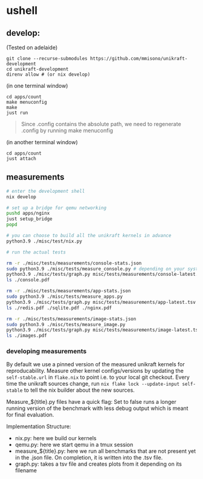 # ushell

## develop:

(Tested on adelaide)

```shell
git clone --recurse-submodules https://github.com/mmisono/unikraft-development
cd unikraft-development
direnv allow # (or nix develop)
```

(in one terminal window)
```shell
cd apps/count
make menuconfig
make
just run
```

> Since .config contains the absolute path, we need to regenerate .config by running make menuconfig 

(in another terminal window)
```shell
cd apps/count
just attach
```

## measurements

```bash
# enter the development shell
nix develop

# set up a bridge for qemu networking
pushd apps/nginx
just setup_bridge
popd

# you can choose to build all the unikraft kernels in advance
python3.9 ./misc/test/nix.py

# run the actual tests

rm -r ./misc/tests/measurements/console-stats.json
sudo python3.9 ./misc/tests/measure_console.py # depending on your system configuration, qemu has to be started as root. In that case you have to start python as root. 
python3.9 ./misc/tests/graph.py misc/tests/measurements/console-latest.tsv
ls ./console.pdf

rm -r ./misc/tests/measurements/app-stats.json
sudo python3.9 ./misc/tests/measure_apps.py
python3.9 ./misc/tests/graph.py misc/tests/measurements/app-latest.tsv
ls ./redis.pdf ./sqlite.pdf ./nginx.pdf

rm -r ./misc/tests/measurements/image-stats.json
sudo python3.9 ./misc/tests/measure_image.py
python3.9 ./misc/tests/graph.py misc/tests/measurements/image-latest.tsv
ls ./images.pdf
```

### developing measurements

By default we use a pinned version of the measured unikraft kernels for reproducability. 
Measure other kernel configs/versions by updating the `self-stable.url` in `flake.nix` to point i.e. to your local git checkout. Every time the unikraft sources change, run `nix flake lock --update-input self-stable` to tell the nix builder about the new sources.

Measure_${title}.py files have a quick flag: Set to false runs a longer running version of the benchmark with less debug output which is meant for final evaluation.

Implementation Structure:

- nix.py: here we build our kernels
- qemu.py: here we start qemu in a tmux session
- measure_${title}.py: here we run all benchmarks that are not present yet in the .json file. On completion, it is written into the .tsv file.
- graph.py: takes a tsv file and creates plots from it depending on its filename
